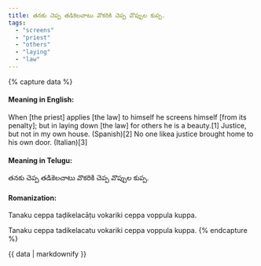 ```yaml
---
title: తనకు చెప్ప తడికెలచాటు వొకరికి చెప్ప వొప్పుల కుప్ప.
tags:
  - "screens"
  - "priest"
  - "others"
  - "laying"
  - "law"
---
```


{% capture data %}
#### Meaning in English:
When [the priest] applies [the law] to himself he screens himself [from its penalty]; but in laying down [the law] for others he is a beauty.[1]
Justice, but not in my own house. (Spanish)[2]
No one likea justice brought home to his own door. (Italian)[3]

#### Meaning in Telugu:
తనకు చెప్ప తడికెలచాటు వొకరికి చెప్ప వొప్పుల కుప్ప.

#### Romanization:
Tanaku ceppa taḍikelacāṭu vokariki ceppa voppula kuppa.

Tanaku ceppa tadikelacatu vokariki ceppa voppula kuppa.
{% endcapture %}

{{ data | markdownify }}

